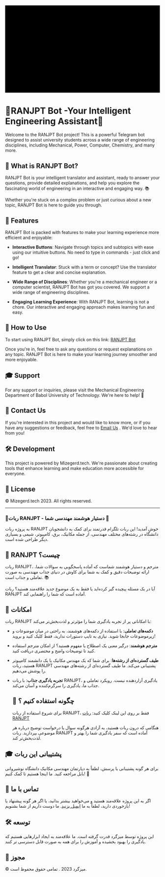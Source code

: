 ![RANJPT](https://github.com/mizegerd-tech/RanJPT-AI/blob/main/animationdark.gif)

# 🚀RANJPT Bot -Your Intelligent Engineering Assistant🤖
Welcome to the RANJPT Bot project! This is a powerful Telegram bot designed to assist university students across a wide range of engineering disciplines, including Mechanical, Power, Computer, Chemistry, and many more.

## 🎯 What is RANJPT Bot?
RANJPT Bot is your intelligent translator and assistant, ready to answer your questions, provide detailed explanations, and help you explore the fascinating world of engineering in an interactive and engaging way. 📚

Whether you're stuck on a complex problem or just curious about a new topic, RANJPT Bot is here to guide you through.

## 🎁 Features
RANJPT Bot is packed with features to make your learning experience more efficient and enjoyable:

- **Interactive Buttons**: Navigate through topics and subtopics with ease using our intuitive buttons. No need to type in commands - just click and go!

- **Intelligent Translator**: Stuck with a term or concept? Use the translator feature to get a clear and concise explanation.

- **Wide Range of Disciplines**: Whether you're a mechanical engineer or a computer scientist, RANJPT Bot has got you covered. We support a wide range of engineering disciplines.

- **Engaging Learning Experience**: With RANJPT Bot, learning is not a chore. Our interactive and engaging approach makes learning fun and easy.

## 📱 How to Use
To start using RANJPT Bot, simply click on this link: [RANJPT Bot](https://t.me/RANJPT_bot)

Once you're in, feel free to ask any questions or request explanations on any topic. RANJPT Bot is here to make your learning journey smoother and more enjoyable.

## 🎓 Support
For any support or inquiries, please visit the Mechanical Engineering Department of Babol University of Technology. We're here to help! 🚀

## 📧 Contact Us
If you're interested in this project and would like to know more, or if you have any suggestions or feedback, feel free to [Email Us](mailto:theroundtable1399@gmail.com) . We'd love to hear from you!

## 🛠️ Development
This project is powered by Mizegerd.tech. We're passionate about creating tools that enhance learning and make education more accessible for everyone.

## 📜 License
© Mizegerd.tech 2023. All rights reserved.












--------------------------------------------------------------------





### 🚀ربات RANJPT - دستیار هوشمند مهندسی شما 🤖

به پروژه ربات RANJPT خوش آمدید! این ربات تلگرام قدرتمند برای کمک به دانشجویان دانشگاه در رشته‌های مختلف مهندسی، از جمله مکانیک، برق، کامپیوتر، شیمی و بسیاری دیگر طراحی شده است.

## 🎯 RANJPT چیست؟

ربات RANJPT، مترجم و دستیار هوشمند شماست که آماده پاسخگویی به سوالات شما، ارائه توضیحات دقیق و کمک به شما برای کاوش در دنیای جذاب مهندسی به صورت تعاملی و جذاب است. 📚

آیا در یک مسئله پیچیده گیر کرده‌اید یا فقط به یک موضوع جدید علاقه‌مند هستید؟ ربات RANJPT آماده است که شما را راهنمایی کند.

## 🎁 امکانات


ربات RANJPT با امکاناتی پر از تجربه یادگیری شما را مؤثرتر و لذت‌بخش‌تر می‌کند:

- **دکمه‌های تعاملی**: با استفاده از دکمه‌های هوشمند، به راحتی در میان موضوعات و زیرموضوعات جابجا شوید. نیازی به تایپ دستورات ندارید، فقط کلیک کنید و بروید!

- **مترجم هوشمند**: درگیر معنی یک اصطلاح یا مفهوم هستید؟ از امکان مترجم استفاده کنید تا توضیحات واضح و مختصری دریافت کنید.

- **طیف گسترده‌ای از رشته‌ها**: برای شما که یک مهندس مکانیک یا یک دانشمند کامپیوتر هستید، ربات RANJPT پشتیبانی می‌کند. ما طیف گسترده‌ای از رشته‌های مهندسی را پوشش می‌دهیم.

- **تجربه یادگیری جذاب**: با ربات RANJPT، یادگیری آزاردهنده نیست. رویکرد تعاملی و جذاب ما، یادگیری را سرگرم‌کننده و آسان می‌کند.


  ## 📱 چگونه استفاده کنیم ؟

  برای شروع استفاده از ربات RANJPT، فقط بر روی این لینک کلیک کنید: [ربات RANJPT](https://t.me/RANJPT_bot)

  هنگامی که درون ربات هستید، به آزادی هرگونه سوال یا درخواست توضیح درباره هر موضوعی بپردازید. ربات RANJPT آماده است که سفر یادگیری شما را بهتر و لذت‌بخش‌تر کند.



## 🎓 پشتیبانی این ربات

برای هر گونه پشتیبانی یا پرسش، لطفاً به دپارتمان مهندسی مکانیک دانشگاه نوشیروانی بابل مراجعه کنید. ما اینجا هستیم تا کمک کنیم! 🚀



## 📧 تماس با ما

اگر به این پروژه علاقه‌مند هستید و می‌خواهید بیشتر بدانید، یا اگر هر گونه پیشنهاد یا بازخوردی دارید، لطفاً به ما [ایمیل بزنید](mailto:theroundtable1399@gmail.com). ما دوست داریم از شما بشنویم!

## 🛠️ توسعه


این پروژه توسط میزگرد قدرت گرفته است. ما علاقه‌مند به ایجاد ابزارهایی هستیم که یادگیری را بهبود بخشیده و آموزش را برای همه به صورت قابل دسترسی تر کنند.

## 📜 مجوز
© میزگرد 2023 . تمامی حقوق محفوظ است.






